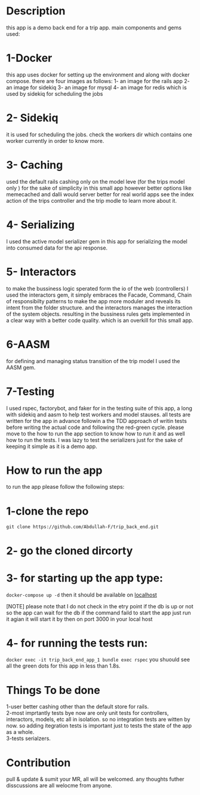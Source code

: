 Description
===
this app is a demo back end for a trip app.
main components and gems used:

1-Docker
========
this app uses docker for setting up the environment and along with docker compose.
there are four images as follows:
  1- an image for the rails app
  2- an image for sidekiq
  3- an image for mysql
  4- an image for redis which is used by sidekiq for scheduling the jobs
  
2- Sidekiq
==========
it is used for scheduling the jobs. check the workers dir which contains one worker currently in order to know more.

3- Caching
==========
used the default rails cashing only on the model leve (for the trips model only ) for the sake of simplicity in this small app
however better options like memecached and dalli would server better for real world apps
see the index action of the trips controller and the trip modle to learn more about it.

4- Serializing
============
I used the active model serializer gem in this app for serializing the model into consumed data for the api response.

5- Interactors
=============
to make the bussiness logic sperated form the io of the web (controllers) I used the interactors gem, it simply embraces the Facade, Command, Chain of responsibilty patterns to make the app more moduler and reveals its intent from the folder structure. and the interactors manages the interaction of the system objects. resulting in the bussiness rules gets implemented in a clear way with a better code quality. which is an overkill for this small app.

6-AASM
==========
for defining and managing status transition of the trip model I used the AASM gem.

7-Testing
=========
I used rspec, factorybot, and faker for in the testing suite of this app, a long with sidekiq and aasm to help test workers and model stauses.
all tests are written for the app in advance followin a the TDD approach of writin tests before writing the actual code and following the red-green cycle.
please move to the how to run the app section to know how to run it and as well how to run the tests.
I was lazy to test the serializers just for the sake of keeping it simple as it is a demo app.








How to run the app
====

to run the app please follow  the following steps: 

1-clone the repo
=========
`git clone https://github.com/Abdullah-F/trip_back_end.git`

2- go the cloned dircorty
=========
3- for starting up the app type:
=========
`docker-compose up -d` then it should be available on <a href='http://localhost'> localhost </a>
<br>

[NOTE] please note that I do not check in the etry point if the db is up or not so the app can wait for the db if the command faild to start the app just run it agian it will start it by then on port 3000 in your local host

4- for running the tests run:
=========
`docker exec -it trip_back_end_app_1 bundle exec rspec` you shuould see all the green dots for this app in less than 1.8s.



Things To be done
====

1-user better cashing other than the default store for rails.
<br>
2-most imprtantly tests bye now are only unit tests for controllers, interactors, models, etc all in isolation. so no integration tests are witten by now. so adding itegration tests is important just to tests the state of the app as a whole.
<br>
3-tests serialzers.

Contribution
===============
pull & update & sumit your MR, all will be welcomed.
any thoughts futher disscussions are all welocme from anyone.
